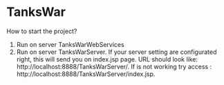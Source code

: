 # TanksWar
How to start the project?
1) Run on server TanksWarWebServices
2) Run on server TanksWarServer. If your server setting are configurated right, this will send you on index.jsp page. 
URL should look like: http://localhost:8888/TanksWarServer/.  If is not  working try access : http://localhost:8888/TanksWarServer/index.jsp.
